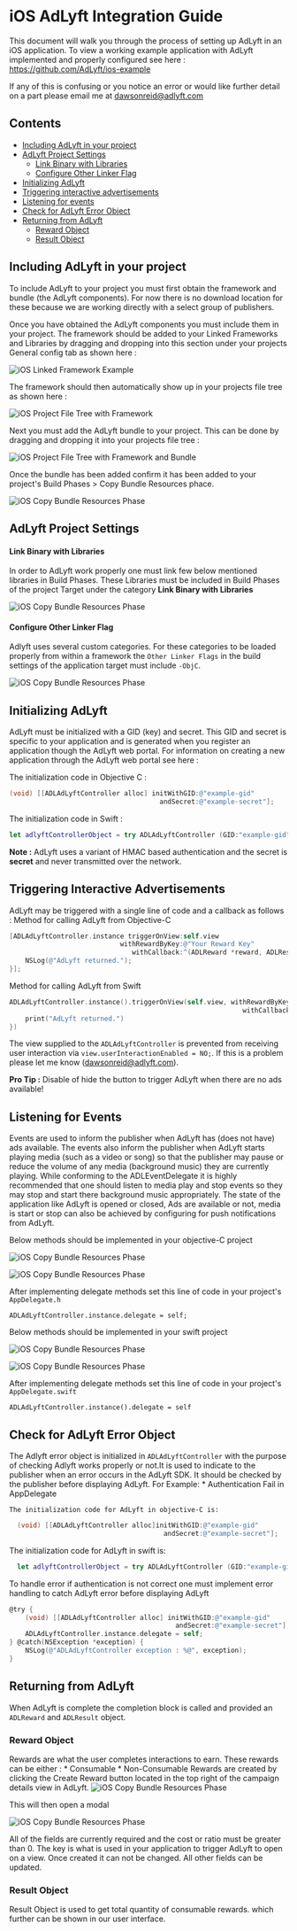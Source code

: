 
# iOS AdLyft Integration Guide

This document will walk you through the process of setting up AdLyft in an iOS
application. To view a working example application with AdLyft implemented
and properly configured see here : https://github.com/AdLyft/ios-example

If any of this is confusing or you notice an error or would like further detail
on a part please email me at dawsonreid@adlyft.com

## Contents

- [Including AdLyft in your project](#including-adlyft-in-your-project)
- [AdLyft Project Settings](#adlyft-project-settings)
     *  [Link Binary with Libraries](#link-binary-with-libraries)
     *  [Configure Other Linker Flag](#configure-other-linker-flag) 
- [Initializing AdLyft](#initializing-adlyft) 
- [Triggering interactive advertisements](#triggering-interactive-advertisements) 
- [Listening for events](#listening-for-events)
- [Check for AdLyft Error Object](#check-for-adlyft-error-object)
- [Returning from AdLyft](#returning-from-adlyft)
    * [Reward Object](#reward-object)
    * [Result Object](#result-object)

## Including AdLyft in your project

To include AdLyft to your project you must first obtain the framework and
bundle (the AdLyft components). For now there is no download location for these
because we are working directly with a select group of publishers.

Once you have obtained the AdLyft components you must include them in your
project. The framework should be added to your Linked Frameworks and Libraries
by dragging and dropping into this section under your projects General config
tab as shown here :

![iOS Linked Framework Example](/images/ios-linked-frameworks.png)

The framework should then automatically show up in your projects file tree as
shown here :

![iOS Project File Tree with Framework](/images/ios-project-tree-with-framework.png)

Next you must add the AdLyft bundle to your project. This can be done by
dragging and dropping it into your projects file tree :

![iOS Project File Tree with Framework and Bundle](/images/ios-project-tree-with-framework-and-bundle.png)

Once the bundle has been added confirm it has been added to your project's
Build Phases > Copy Bundle Resources phace.

![iOS Copy Bundle Resources Phase](/images/ios-copy-bundle-resources-phase.png)

## AdLyft Project Settings

#### Link Binary with Libraries

In order to AdLyft work properly one must link few below mentioned libraries in Build Phases. These Libraries must be included in Build Phases of the project Target under the category **Link Binary with Libraries**

![iOS Copy Bundle Resources Phase](/images/ios-link-binary-with-libraries.png)


#### Configure Other Linker Flag

Adlyft uses several custom categories. For these categories to be loaded properly from within a framework the `Other Linker Flags` in the build settings of the application target must include `-ObjC`.

![iOS Copy Bundle Resources Phase](/images/ios-objc-linker-flags.png)

## Initializing AdLyft

AdLyft must be initialized with a GID (key) and secret. This GID and secret is
specific to your application and is generated when you register an application
though the AdLyft web portal. For information on creating a new application
through the AdLyft web portal see here :

The initialization code in Objective C :

```objective-c
(void) [[ADLAdLyftController alloc] initWithGID:@"example-gid"
                                      andSecret:@"example-secret"];
```

The initialization code in Swift :

```swift
let adlyftControllerObject = try ADLAdLyftController (GID:"example-gid", andSecret:"example-secret")                
```

**Note :** AdLyft uses a variant of HMAC based authentication and the secret is
**secret** and never transmitted over the network.

## Triggering Interactive Advertisements

AdLyft may be triggered with a single line of code and a callback as follows :
Method for calling AdLyft from Objective-C

```objective-c
[ADLAdLyftController.instance triggerOnView:self.view
                            withRewardByKey:@"Your Reward Key" 
                               withCallback:^(ADLReward *reward, ADLResult *results){
    NSLog(@"AdLyft returned.");
}];
```

Method for calling AdLyft from Swift
```swift
ADLAdLyftController.instance().triggerOnView(self.view, withRewardByKey:"Your Reward Key",
                                                           withCallback:{ reward, results in
    print("AdLyft returned.")
})

```

The view supplied to the `ADLAdLyftController` is prevented from receiving user
interaction via `view.userInteractionEnabled = NO;`. If this is a problem please
let me know (dawsonreid@adlyft.com).

**Pro Tip :** Disable of hide the button to trigger AdLyft when there are no ads available!

## Listening for Events

Events are used to inform the publisher when AdLyft has (does not have) ads available.
The events also inform the publisher when AdLyft starts playing media (such as a video or song) so that the publisher may pause or reduce the volume of any media (background music) they are currently playing.
While conforming to the ADLEventDelegate it is highly recommended that one should listen to media play and stop events so they may stop and start there background music appropriately. 
The state of the application like AdLyft is opened or closed, Ads are available or not, media is start or stop can also be achieved by configuring for push notifications from AdLyft.

Below methods should be implemented in your objective-C project

![iOS Copy Bundle Resources Phase](/images/ios-AppDelegateH-ADLEventDelegates.png)


![iOS Copy Bundle Resources Phase](/images/ios-ADLEventDelegates.png)

After implementing delegate methods set this line of code in your project's `AppDelegate.h`
```
ADLAdLyftController.instance.delegate = self;
```

Below methods should be implemented in your swift project

![iOS Copy Bundle Resources Phase](/images/swift-conforms-adleventdelegate.png)


![iOS Copy Bundle Resources Phase](/images/swift-adleventdelegates.png)

After implementing delegate methods set this line of code in your project's `AppDelegate.swift`
```
ADLAdLyftController.instance().delegate = self
```

## Check for AdLyft Error Object

The Adlyft error object is initialized in `ADLAdLyftController` with the purpose of checking Adlyft works properly or not.It is used to indicate to the publisher when an error occurs in the AdLyft SDK. It should be checked by the publisher before displaying AdLyft.
For Example:
    * Authentication Fail in AppDelegate 
    
    The initialization code for AdLyft in objective-C is:

```objective-c
  (void) [[ADLAdLyftController alloc]initWithGID:@"example-gid"
                                       andSecret:@"example-secret"];
```
 The initialization code for AdLyft in swift is:

```swift
  let adlyftControllerObject = try ADLAdLyftController (GID:"example-gid", andSecret:"example-secret")
```

To handle error if authentication is not correct one must implement error handling to catch AdLyft error before displaying AdLyft

```objective-c
@try {
    (void) [[ADLAdLyftController alloc] initWithGID:@"example-gid"
                                          andSecret:@"example-secret"];
    ADLAdLyftController.instance.delegate = self;
} @catch(NSException *exception) {
    NSLog(@"ADLAdLyftController exception : %@", exception);
}
```

## Returning from AdLyft

When AdLyft is complete the completion block is called and provided an
`ADLReward` and `ADLResult` object.

### Reward Object
Rewards are what the user completes interactions to earn. These rewards can be either :
    * Consumable
    * Non-Consumable
Rewards are created by clicking the Create Reward button located in the top right of the campaign details view in AdLyft.
![iOS Copy Bundle Resources Phase](/images/portal/create-reward-button.png)


This will then open a modal

![iOS Copy Bundle Resources Phase](/images/portal/create-reward-modal.png)

All of the fields are currently required and the cost or ratio must be greater than 0.
The key is what is used in your application to trigger AdLyft to open on a view. Once created it can not be changed. All other fields can be updated.

### Result Object
Result Object is used to get total quantity of consumable rewards. which further can be shown in our user interface.
